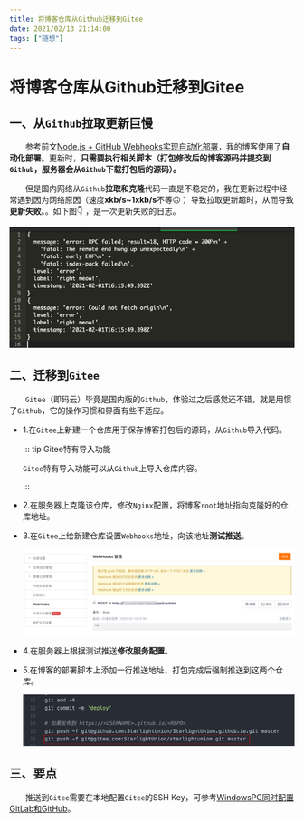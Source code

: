 ```yaml
---
title: 将博客仓库从Github迁移到Gitee
date: 2021/02/13 21:14:00
tags: ["随想"]
---
```


# 将博客仓库从Github迁移到Gitee

<ClientOnly>
  <display-bar :displayData="$frontmatter"></display-bar>
</ClientOnly>

## 一、从`Github`拉取更新巨慢

&emsp;&emsp;参考前文[Node.js + GitHub Webhooks实现自动化部署](/blog/other/aboutdeploy/auto-deploy-nodejs)，我的博客使用了**自动化部署**。更新时，**只需要执行相关脚本（打包修改后的博客源码并提交到`Github`，服务器会从`Github`下载打包后的源码）。**

&emsp;&emsp;但是国内网络从`Github`**拉取和克隆**代码一直是不稳定的，我在更新过程中经常遇到因为网络原因（速度**xkb/s~1xkb/s**不等🙃 ）导致拉取更新超时，从而导致**更新失败**。。如下图👇 ，是一次更新失败的日志。

![tbcfgtg-01](/images/thoughts/tbcfgtg-01.png)

## 二、迁移到`Gitee`

&emsp;&emsp;`Gitee`（即码云）毕竟是国内版的`Github`，体验过之后感觉还不错，就是用惯了`Github`，它的操作习惯和界面有些不适应。

* 1.在`Gitee`上新建一个仓库用于保存博客打包后的源码，从`Github`导入代码。

  ::: tip Gitee特有导入功能

  `Gitee`特有导入功能可以从`Github`上导入仓库内容。

  :::

* 2.在服务器上克隆该仓库，修改`Nginx`配置，将博客`root`地址指向克隆好的仓库地址。

* 3.在`Gitee`上给新建仓库设置`Webhooks`地址，向该地址**测试推送**。

  ![tbcfgtg-02](/images/thoughts/tbcfgtg-02.png)

* 4.在服务器上根据测试推送**修改服务配置**。

* 5.在博客的部署脚本上添加一行推送地址，打包完成后强制推送到这两个仓库。

  ![tbcfgtg-03](/images/thoughts/tbcfgtg-03.png)

## 三、要点

&emsp;&emsp;推送到`Gitee`需要在本地配置`Gitee`的SSH Key，可参考[WindowsPC同时配置GitLab和GitHub](/blog/other/devtool/gitlab-and-github)。

